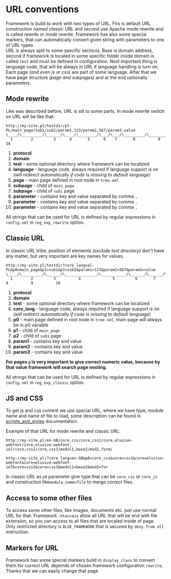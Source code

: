URL conventions
====================
Framework is build to work with two types of URL. Firs is default URL construction
named _classic URL_ and second use Apache mode rewrite and is called _rewrite_ or
_mode rewrite_. Framework has also some special markers, that can automatically
convert given string with parameters to one of URL types.  
URL is always split to some specific sections. Base is domain address, second
if framework is localed in some specific folder inside domain is called `test` and
must be defined in configuration. Next important thing is language code, that will
be always in URL if language handling is turn on. Each page _(and even js or css)_
are part of some language. After that we have page structure _(page and subpages)_
and at the end optionally parameters.

Mode rewrite
--------------
Like was described before, URL is slit to some parts. In mode rewrite switch on
URL will be like that:

```
http://my-site.pl/testdir/pl-PL/main_page/sub1/sub2/param1,123/param2,567/param3,value
\____/\_________/\______/\____/\________/\___/\___/\_________/\_________/\___________/
  1        2         3      4       5      6    7       8          9          10
```

1. **protocol**
2. **domain**
3. **test** - some optional directory where framework can be localized
4. **language** - language code, always required if language support is on _(will redirect automatically if code is missing to default language)_
5. **page** - main page defined in root node in `tree.xml`
6. **subpage** - child of `main_page`
7. **subpage** - child of `sub1` page
8. **parameter** - contains key and value separated by comma `,`
9. **parameter** - contains key and value separated by comma `,`
10. **parameter** - contains key and value separated by comma `,`

All strings that can be used for URL is defined by regular expressions in `config.xml`
in `reg_exp_rewrite` option.

Classic URL
--------------
In classic URL tribe, position of elements _(exclude test directory)_ don't have
any matter, but very important are key names for values.

```
http://my-site.pl/testdir?core_lang=pl-PL&p0=main_page&p1=sub1&p2=sub2&param1=123&param2=567&param3=value
\____/\_________/\______/\______________/\___________/\______/\______/\_________/\_________/\___________/
  1        2         3          4              5         6       7         8          9          10
```

1. **protocol**
2. **domain**
3. **test** - some optional directory where framework can be localized
4. **core_lang** - language code, always required if language support is on _(will redirect automatically if code is missing to default language)_
5. **p0** - main page defined in root node in `tree.xml`, main page will always be in p0 variable
6. **p1** - child of `main_page`
7. **p2** - child of `sub1` page
8. **param1** - contains key and value
9. **param2** - contains key and value
10. **param3** - contains key and value

**For pages `p` is very important to give correct numeric value, because by that
value framework will search page nesting.**

All strings that can be used for URL is defined by regular expressions in `config.xml`
in `reg_exp_classic` option.

JS and CSS
--------------
To get js and css content we use special URL, where we have type, module name and
name of file to load, some description can be found in
[scripts_and_styles](/docs/scripts_and_styles.md "Scripts and Styles")
documentation.

Example of that URL for mode rewrite and classic URL:

```
http://my-site.pl/en-GB/core_css/core,css1/core,elusive-webfont/core,elusive-webfont-ie7/core,css2/core,css3/modul1,base2/mod2,form/
```

```
http://my-site.pl/?core_lang=en-GB&p0=core_css&core=css1&core=elusive-webfont&core=elusive-webfont-ie7&core=css2&core=css3&modul1=base2&mod2=for
```

In classic URL as `p0` parameter give type that can be `core_css` or `core_js`
and construction like`module_name=file` to merge correct files.

Access to some other files
--------------
To access some other files, like images, documents etc. just use normal URL for
that. Framework `.htaccess` allow all URL that will be end with file extension,
so you can access to all files that are localed inside of page.  
Only restricted directory is `BLUE_FRAMEWORK` that is secured by `deny from all`
instruction.

Markers for URL
--------------
Framework has some special markers build in `display_class` to convert them for
correct URL depends of chosen framework configuration `rewrite`. Thanks that we 
can easily change that page 
